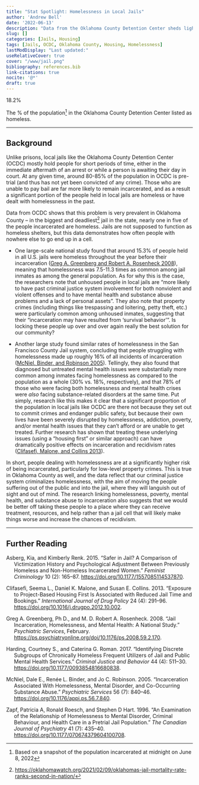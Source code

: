 ```yaml
---
title: "Stat Spotlight: Homelessness in Local Jails"
author: 'Andrew Bell'
date: '2022-06-13'
description: "Data from the Oklahoma County Detention Center sheds light on the issue of homelessness among incarcerated people in Oklahoma."
slug: []
categories: [Jails, Housing]
tags: [Jails, OCDC, Oklahoma County, Housing, Homelessness]
lastModDisplay: "Last updated:"
useRelativeCover: true
cover: "/www/jail.png"
bibliography: references.bib
link-citations: true
nocite: '@*'
draft: true
---
```


<!-- Stat -->
<p class="stat-highlight">
18.2%
</p>
<!-- Caption -->

The % of the population[^1] in the Oklahoma County Detention Center listed as homeless.

------------------------------------------------------------------------

## Background

Unlike prisons, local jails like the Oklahoma County Detention Center (OCDC) mostly hold people for short periods of time, either in the immediate aftermath of an arrest or while a person is awaiting their day in court. At any given time, around 80-85% of the population in OCDC is pre-trial (and thus has not yet been convicted of any crime). Those who are unable to pay bail are far more likely to remain incarcerated, and as a result a significant portion of the people held in local jails are homeless or have dealt with homelessness in the past.

Data from OCDC shows that this problem is very prevalent in Oklahoma County – in the biggest and deadliest[^2] jail in the state, nearly one in five of the people incarcerated are homeless. Jails are not supposed to function as homeless shelters, but this data demonstrates how often people with nowhere else to go end up in a cell.

-   One large-scale national study found that around 15.3% of people held in all U.S. jails were homeless throughout the year before their incarceration ([Greg A. Greenberg and Robert A. Rosenheck 2008](#ref-greg_a__greenberg_jail_2008)), meaning that homelessness was 7.5-11.3 times as common among jail inmates as among the general population. As for why this is the case, the researchers note that unhoused people in local jails are “more likely to have past criminal justice system involvement for both nonviolent and violent offenses and to have mental health and substance abuse problems and a lack of personal assets”. They also note that property crimes (including things like trespassing and loitering, petty theft, etc.) were particularly common among unhoused inmates, suggesting that their “incarceration may have resulted from ‘survival behavior’”. Is locking these people up over and over again really the best solution for our community?

-   Another large study found similar rates of homelessness in the San Francisco County Jail system, concluding that people struggling with homelessness made up roughly 16% of all incidents of incarceration ([McNiel, Binder, and Robinson 2005](#ref-mcniel_incarceration_2005)). Tellingly, they also found that diagnosed but untreated mental health issues were substantially more common among inmates facing homelessness as compared to the population as a whole (30% vs. 18%, respectively), and that 78% of those who were facing both homelessness and mental health crises were *also* facing substance-related disorders at the same time. Put simply, research like this makes it clear that a significant proportion of the population in local jails like OCDC are there not because they set out to commit crimes and endanger public safety, but because their own lives have been severely disrupted by homelessness, addiction, poverty, and/or mental health issues that they can’t afford or are unable to get treated. Further research has shown that treating these underlying issues (using a “housing first” or similar approach) can have dramatically positive effects on incarceration and recidivism rates ([Clifasefi, Malone, and Collins 2013](#ref-clifasefi_exposure_2013)).

In short, people dealing with homelessness are at a significantly higher risk of being incarcerated, particularly for low-level property crimes. This is true in Oklahoma County as well, and the data reflect that our criminal justice system criminalizes homelessness, with the aim of moving the people suffering out of the public and into the jail, where they will languish out of sight and out of mind. The research linking homelessness, poverty, mental health, and substance abuse to incarceration also suggests that we would be better off taking these people to a place where they can receive treatment, resources, and help rather than a jail cell that will likely make things worse and increase the chances of recidivism.

------------------------------------------------------------------------

## Further Reading

<!-- Citations in ./references.bib will be inserted here automatically -->

<div id="refs" class="references csl-bib-body hanging-indent">

<div id="ref-asberg_safer_2015" class="csl-entry">

Asberg, Kia, and Kimberly Renk. 2015. “Safer in Jail? A Comparison of Victimization History and Psychological Adjustment Between Previously Homeless and Non-Homeless Incarcerated Women.” *Feminist Criminology* 10 (2): 165–87. <https://doi.org/10.1177/1557085114537870>.

</div>

<div id="ref-clifasefi_exposure_2013" class="csl-entry">

Clifasefi, Seema L., Daniel K. Malone, and Susan E. Collins. 2013. “Exposure to Project-Based Housing First Is Associated with Reduced Jail Time and Bookings.” *International Journal of Drug Policy* 24 (4): 291–96. <https://doi.org/10.1016/j.drugpo.2012.10.002>.

</div>

<div id="ref-greg_a__greenberg_jail_2008" class="csl-entry">

Greg A. Greenberg, Ph D., and M. D. Robert A. Rosenheck. 2008. “Jail Incarceration, Homelessness, and Mental Health: A National Study.” *Psychiatric Services*, February. <https://ps.psychiatryonline.org/doi/10.1176/ps.2008.59.2.170>.

</div>

<div id="ref-harding_identifying_2017" class="csl-entry">

Harding, Courtney S., and Caterina G. Roman. 2017. “Identifying Discrete Subgroups of Chronically Homeless Frequent Utilizers of Jail and Public Mental Health Services.” *Criminal Justice and Behavior* 44 (4): 511–30. <https://doi.org/10.1177/0093854816680838>.

</div>

<div id="ref-mcniel_incarceration_2005" class="csl-entry">

McNiel, Dale E., Renée L. Binder, and Jo C. Robinson. 2005. “Incarceration Associated With Homelessness, Mental Disorder, and Co-Occurring Substance Abuse.” *Psychiatric Services* 56 (7): 840–46. <https://doi.org/10.1176/appi.ps.56.7.840>.

</div>

<div id="ref-zapf_examination_1996" class="csl-entry">

Zapf, Patricia A, Ronald Roesch, and Stephen D Hart. 1996. “An Examination of the Relationship of Homelessness to Mental Disorder, Criminal Behaviour, and Health Care in a Pretrial Jail Population.” *The Canadian Journal of Psychiatry* 41 (7): 435–40. <https://doi.org/10.1177/070674379604100708>.

</div>

</div>

[^1]: Based on a snapshot of the population incarcerated at midnight on June 8, 2022

[^2]: https://oklahomawatch.org/2021/02/09/oklahomas-jail-mortality-rate-ranks-second-in-nation/
